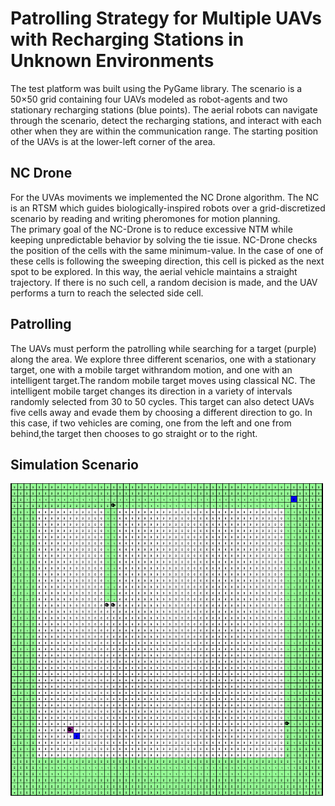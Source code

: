 # Patrolling Strategy for Multiple UAVs with Recharging Stations in Unknown Environments


The test platform was built using the PyGame library. The scenario is a 50×50 grid containing four UAVs modeled as robot-agents  and two stationary recharging stations (blue points). The aerial robots can navigate through the scenario, detect the recharging stations,  and  interact with each other when they are within the communication range. The starting position of the UAVs is at the lower-left corner of the area.  
 

## NC Drone
For the UVAs moviments we implemented the NC Drone algorithm. The NC is an RTSM which guides biologically-inspired robots over a grid-discretized scenario by reading and writing pheromones for motion planning.  
The primary goal of the NC-Drone is to reduce excessive NTM while keeping unpredictable behavior by solving the tie issue. NC-Drone checks the position of the cells with the same minimum-value. In the case of one of these cells is following the sweeping direction, this cell is picked as the next spot to be explored. In this way, the aerial vehicle maintains a straight trajectory. If there is no such cell, a random decision is made, and the UAV performs a turn to reach the selected side cell.

## Patrolling
The UAVs must perform the patrolling while searching for a target (purple) along the area. We explore three different scenarios, one  with a stationary target, one with a mobile target withrandom  motion, and one with an intelligent target.The random mobile  target moves using classical NC. The intelligent mobile target changes its direction in a variety of intervals randomly  selected from 30 to 50 cycles. This target can also detect UAVs five cells away and evade them by choosing a different  direction to go. In  this  case, if two vehicles are coming, one from the left and one from behind,the target then chooses to go straight or to the right.

## Simulation Scenario
<img src="images/scenario.png" width="500" height="500">


